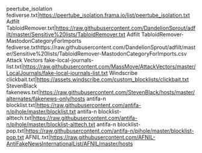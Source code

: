 peertube_isolation fediverse.txt|https://peertube_isolation.frama.io/list/peertube_isolation.txt
Adfilt TabloidRemover.txt|https://raw.githubusercontent.com/DandelionSprout/adfilt/master/Sensitive%20lists/TabloidRemover.txt
Adfilt TabloidRemover-MastodonCategoryForImports fediverse.txthttps://raw.githubusercontent.com/DandelionSprout/adfilt/master/Sensitive%20lists/TabloidRemover-MastodonCategoryForImports.csv
Attack Vectors fake-local-journals-list.txt|https://raw.githubusercontent.com/MassMove/AttackVectors/master/LocalJournals/fake-local-journals-list.txt
Windscribe clickbait.txt|https://assets.windscribe.com/custom_blocklists/clickbait.txt
StevenBlack fakenews.txt|https://raw.githubusercontent.com/StevenBlack/hosts/master/alternates/fakenews-only/hosts
antifa-n blocklist.txt|https://raw.githubusercontent.com/antifa-n/pihole/master/blocklist.txt
antifa-n blocklist-alttech.txt|https://raw.githubusercontent.com/antifa-n/pihole/master/blocklist-alttech.txt
antifa-n blocklist-pop.txt|https://raw.githubusercontent.com/antifa-n/pihole/master/blocklist-pop.txt
AFNIL.txt|https://raw.githubusercontent.com/AFNIL-AntiFakeNewsInternationalList/AFNIL/master/hosts